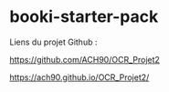 # booki-starter-pack

Liens du projet Github :

https://github.com/ACH90/OCR_Projet2

https://ach90.github.io/OCR_Projet2/

